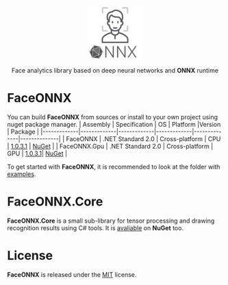 <p align="center"><img width="25%" src="FaceONNX/FaceONNX.png" /></p>
<p align="center"> Face analytics library based on deep neural networks and <b>ONNX</b> runtime </p>  

# FaceONNX
You can build **FaceONNX** from sources or install to your own project using nuget package manager.
| Assembly | Specification | OS | Platform |Version | Package |
|-------------|-------------|-------------|-------------|--------------|--------------|
| FaceONNX | .NET Standard 2.0 | Cross-platform | CPU | [1.0.3.1](FaceONNX/FaceONNX.csproj) | [NuGet](https://www.nuget.org/packages/FaceONNX/) |
| FaceONNX.Gpu | .NET Standard 2.0 | Cross-platform | GPU | [1.0.3.1](FaceONNX/FaceONNX.Gpu.csproj)| [NuGet](https://www.nuget.org/packages/FaceONNX.Gpu/) |

To get started with **FaceONNX**, it is recommended to look at the folder with [examples](FaceONNX.Examples).  

# FaceONNX.Core
**FaceONNX.Core** is a small sub-library for tensor processing and drawing recognition results using C# tools. It is [avaliable](https://www.nuget.org/packages/FaceONNX.Core) on **NuGet** too.  

# License
**FaceONNX** is released under the [MIT](LICENSE) license.
